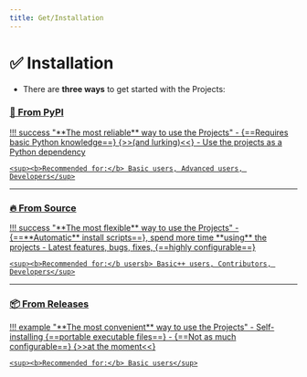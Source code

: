 ```yaml
---
title: Get/Installation
---
```


# ✅ Installation

- There are **three ways** to get started with the Projects:


### [**🧀 From PyPI**](site:get/pypi)

<a href="site:get/pypi">
!!! success "**The most reliable** way to use the Projects"
    - {==Requires basic Python knowledge==} {>>(and lurking)<<}
    - Use the projects as a Python dependency

    <sup><b>Recommended for:</b> Basic users, Advanced users, Developers</sup>
</a>

<hr>

### [**🔥 From Source**](site:get/source)

<a href="site:get/source">
!!! success "**The most flexible** way to use the Projects"
    - {==**Automatic** install scripts==}, spend more time **using** the projects
    - Latest features, bugs, fixes, {==highly configurable==}

    <sup><b>Recommended for:</b usersb> Basic++ users, Contributors, Developers</sup>
</a>

<hr>

### [**📦 From Releases**](site:get/releases)

<a href="site:get/releases">
!!! example "**The most convenient** way to use the Projects"
    - Self-installing {==portable executable files==}
    - {==Not as much configurable==} {>>at the moment<<}

    <sup><b>Recommended for:</b> Basic users</sup>
</a>
